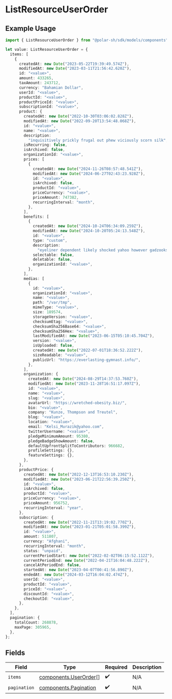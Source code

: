 # ListResourceUserOrder

## Example Usage

```typescript
import { ListResourceUserOrder } from "@polar-sh/sdk/models/components";

let value: ListResourceUserOrder = {
  items: [
    {
      createdAt: new Date("2023-05-22T19:39:49.574Z"),
      modifiedAt: new Date("2023-03-11T21:56:42.620Z"),
      id: "<value>",
      amount: 433265,
      taxAmount: 243712,
      currency: "Bahamian Dollar",
      userId: "<value>",
      productId: "<value>",
      productPriceId: "<value>",
      subscriptionId: "<value>",
      product: {
        createdAt: new Date("2022-10-30T03:06:02.828Z"),
        modifiedAt: new Date("2022-09-20T13:54:48.068Z"),
        id: "<value>",
        name: "<value>",
        description:
          "inquisitively prickly frugal out phew viciously scorn silk",
        isRecurring: false,
        isArchived: false,
        organizationId: "<value>",
        prices: [
          {
            createdAt: new Date("2024-11-26T08:57:48.541Z"),
            modifiedAt: new Date("2024-06-27T02:43:23.928Z"),
            id: "<value>",
            isArchived: false,
            productId: "<value>",
            priceCurrency: "<value>",
            priceAmount: 747382,
            recurringInterval: "month",
          },
        ],
        benefits: [
          {
            createdAt: new Date("2024-10-24T06:34:09.259Z"),
            modifiedAt: new Date("2024-10-20T05:24:13.548Z"),
            id: "<value>",
            type: "custom",
            description:
              "eyeliner dependent likely shocked yahoo however gadzooks pliers drat",
            selectable: false,
            deletable: false,
            organizationId: "<value>",
          },
        ],
        medias: [
          {
            id: "<value>",
            organizationId: "<value>",
            name: "<value>",
            path: "/var/tmp",
            mimeType: "<value>",
            size: 189574,
            storageVersion: "<value>",
            checksumEtag: "<value>",
            checksumSha256Base64: "<value>",
            checksumSha256Hex: "<value>",
            lastModifiedAt: new Date("2023-06-15T05:10:45.704Z"),
            version: "<value>",
            isUploaded: false,
            createdAt: new Date("2022-07-01T18:36:52.222Z"),
            sizeReadable: "<value>",
            publicUrl: "https://everlasting-gymnast.info/",
          },
        ],
        organization: {
          createdAt: new Date("2024-08-29T14:37:53.760Z"),
          modifiedAt: new Date("2023-11-28T16:51:17.097Z"),
          id: "<value>",
          name: "<value>",
          slug: "<value>",
          avatarUrl: "https://wretched-obesity.biz/",
          bio: "<value>",
          company: "Kunze, Thompson and Treutel",
          blog: "<value>",
          location: "<value>",
          email: "Kelsi_Murazik@yahoo.com",
          twitterUsername: "<value>",
          pledgeMinimumAmount: 95380,
          pledgeBadgeShowAmount: false,
          defaultUpfrontSplitToContributors: 966682,
          profileSettings: {},
          featureSettings: {},
        },
      },
      productPrice: {
        createdAt: new Date("2022-12-13T16:53:10.230Z"),
        modifiedAt: new Date("2023-06-21T22:56:39.250Z"),
        id: "<value>",
        isArchived: false,
        productId: "<value>",
        priceCurrency: "<value>",
        priceAmount: 956752,
        recurringInterval: "year",
      },
      subscription: {
        createdAt: new Date("2022-11-21T13:19:02.770Z"),
        modifiedAt: new Date("2023-01-21T05:01:58.399Z"),
        id: "<value>",
        amount: 511807,
        currency: "Afghani",
        recurringInterval: "month",
        status: "unpaid",
        currentPeriodStart: new Date("2022-02-02T06:15:52.112Z"),
        currentPeriodEnd: new Date("2022-04-21T16:04:48.222Z"),
        cancelAtPeriodEnd: false,
        startedAt: new Date("2023-04-07T00:41:56.890Z"),
        endedAt: new Date("2024-03-12T16:04:02.474Z"),
        userId: "<value>",
        productId: "<value>",
        priceId: "<value>",
        discountId: "<value>",
        checkoutId: "<value>",
      },
    },
  ],
  pagination: {
    totalCount: 268878,
    maxPage: 305965,
  },
};
```

## Fields

| Field                                                          | Type                                                           | Required                                                       | Description                                                    |
| -------------------------------------------------------------- | -------------------------------------------------------------- | -------------------------------------------------------------- | -------------------------------------------------------------- |
| `items`                                                        | [components.UserOrder](../../models/components/userorder.md)[] | :heavy_check_mark:                                             | N/A                                                            |
| `pagination`                                                   | [components.Pagination](../../models/components/pagination.md) | :heavy_check_mark:                                             | N/A                                                            |